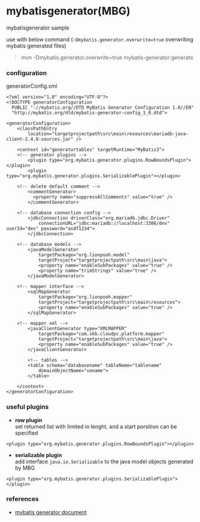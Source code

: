 # mybatisgenerator(MBG)
mybatisgenerator sample  

use with below command (`-Dmybatis.generator.overwrite=true` overwriting mybatis generated files)
> mvn -Dmybatis.generator.overwrite=true mybatis-generator:generate

### configuration
generatorConfig.xml
```
<?xml version="1.0" encoding="UTF-8"?>
<!DOCTYPE generatorConfiguration
  PUBLIC "-//mybatis.org//DTD MyBatis Generator Configuration 1.0//EN"
  "http://mybatis.org/dtd/mybatis-generator-config_1_0.dtd">

<generatorConfiguration>
	<classPathEntry
		location="targetprojectpath\src\main\resources\mariadb-java-client-2.4.0-sources.jar" />

	<context id="generatortables" targetRuntime="MyBatis3">
    <!-- generator plugins -->
		<plugin type="org.mybatis.generator.plugins.RowBoundsPlugin"></plugin>
		<plugin type="org.mybatis.generator.plugins.SerializablePlugin"></plugin>

    <!-- delete default comment -->
		<commentGenerator>
		  <property name="suppressAllComments" value="true" />
		</commentGenerator>

    <!-- database connection config -->
		<jdbcConnection driverClass="org.mariadb.jdbc.Driver"
			connectionURL="jdbc:mariadb://localhost:3306/dev" userId="dev" password="asdf1234">
		</jdbcConnection>

    <!-- database models -->
		<javaModelGenerator
			targetPackage="org.lionpooh.model"
			targetProject="targetprojectpath\src\main\java">
			<property name="enableSubPackages" value="true" />
			<property name="trimStrings" value="true" />
		</javaModelGenerator>

    <!-- mapper interface -->
		<sqlMapGenerator
			targetPackage="org.lionpooh.mapper"
			targetProject="targetprojectpath\src\main\resources">
			<property name="enableSubPackages" value="true" />
		</sqlMapGenerator>

    <!-- mapper xml -->
		<javaClientGenerator type="XMLMAPPER"
			targetPackage="com.skb.cloudpc.platform.mapper"
			targetProject="targetprojectpath\src\main\java">
			<property name="enableSubPackages" value="true" />
		</javaClientGenerator>

		<!-- tables -->
		<table schema="databasename" tableName="tablename"
			domainObjectName="voname">
		</table>

	</context>
</generatorConfiguration>

```
### useful plugins

- **row plugin**  
set returned list with limited in lenght, and a start porsition can be specified
```
<plugin type="org.mybatis.generator.plugins.RowBoundsPlugin"></plugin>
```
- **serializable plugin**  
add interface `java.io.Serializable` to the java model objects generated by MBG
```
<plugin type="org.mybatis.generator.plugins.SerializablePlugin"></plugin>
```
### references
- [mybatis generator document](https://mybatis.org/generator/index.html)
